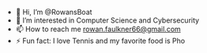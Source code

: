 - 👋 Hi, I’m @RowansBoat
- 👀 I’m interested in Computer Science and Cybersecurity
- 📫 How to reach me rowan.faulkner66@gmail.com
- ⚡ Fun fact: I love Tennis and my favorite food is Pho

<!---
RowansBoat/RowansBoat is a ✨ special ✨ repository because its `README.md` (this file) appears on your GitHub profile.
You can click the Preview link to take a look at your changes.
--->
